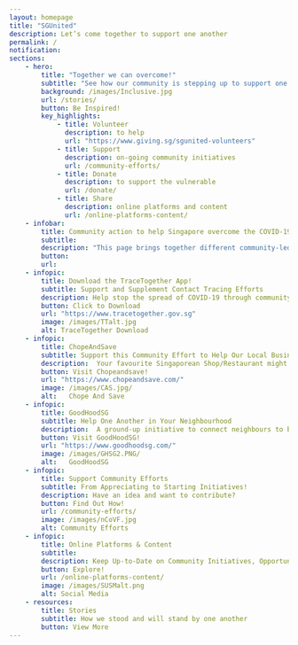```yaml
---
layout: homepage
title: "SGUnited"
description: Let’s come together to support one another
permalink: /
notification: 
sections:
    - hero:
        title: "Together we can overcome!"
        subtitle: "See how our community is stepping up to support one another"
        background: /images/Inclusive.jpg
        url: /stories/
        button: Be Inspired!
        key_highlights:
            - title: Volunteer
              description: to help
              url: "https://www.giving.sg/sgunited-volunteers" 
            - title: Support
              description: on-going community initiatives 
              url: /community-efforts/
            - title: Donate
              description: to support the vulnerable
              url: /donate/                           
            - title: Share
              description: online platforms and content
              url: /online-platforms-content/            
    - infobar:
        title: Community action to help Singapore overcome the COVID-19    
        subtitle: 
        description: "This page brings together different community-led COVID-19 responses. To those who have stepped forward, we salute your efforts! We hope it inspires more of us to help one another get through this challenging time. #SGUnited"
        button:
        url:
    - infopic:
        title: Download the TraceTogether App!
        subtitle: Support and Supplement Contact Tracing Efforts
        description: Help stop the spread of COVID-19 through community-driven contact tracing. 
        button: Click to Download
        url: "https://www.tracetogether.gov.sg"
        image: /images/TTalt.jpg
        alt: TraceTogether Download
    - infopic:
        title: ChopeAndSave
        subtitle: Support this Community Effort to Help Our Local Businesses
        description:  Your favourite Singaporean Shop/Restaurant might close forever. Help save it.
        button: Visit Chopeandsave!
        url: "https://www.chopeandsave.com/"
        image: /images/CAS.jpg/
        alt:   Chope And Save
    - infopic:
        title: GoodHoodSG
        subtitle: Help One Another in Your Neighbourhood
        description:  A ground-up initiative to connect neighbours to bless and be blessed, kampung-style.        
        button: Visit GoodHoodSG!
        url: "https://www.goodhoodsg.com/"
        image: /images/GHSG2.PNG/
        alt:   GoodHoodSG
    - infopic:
        title: Support Community Efforts
        subtitle: From Appreciating to Starting Initiatives!
        description: Have an idea and want to contribute?
        button: Find Out How!
        url: /community-efforts/
        image: /images/nCoVF.jpg
        alt: Community Efforts
    - infopic:
        title: Online Platforms & Content
        subtitle: 
        description: Keep Up-to-Date on Community Initiatives, Opportunities and Content
        button: Explore!
        url: /online-platforms-content/
        image: /images/SUSMalt.png
        alt: Social Media
    - resources:
        title: Stories
        subtitle: How we stood and will stand by one another
        button: View More
---
```


